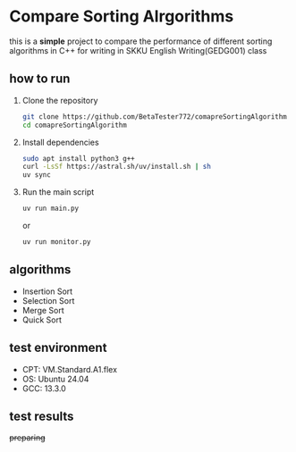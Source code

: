 # Compare Sorting Alrgorithms
this is a **simple** project to compare the performance of different sorting algorithms in C++ for writing in SKKU English Writing(GEDG001) class

## how to run
1. Clone the repository
   ```bash
   git clone https://github.com/BetaTester772/comapreSortingAlgorithm
   cd comapreSortingAlgorithm
    ```
2. Install dependencies
   ```bash
   sudo apt install python3 g++
   curl -LsSf https://astral.sh/uv/install.sh | sh
   uv sync
   ```
3. Run the main script
   ```bash
   uv run main.py
   ```
   or
    ```bash
    uv run monitor.py
    ```

## algorithms
- Insertion Sort
- Selection Sort
- Merge Sort
- Quick Sort

## test environment
- CPT: VM.Standard.A1.flex
- OS: Ubuntu 24.04
- GCC: 13.3.0

## test results
~~preparing~~
